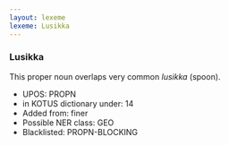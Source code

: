 ```yaml
---
layout: lexeme
lexeme: Lusikka
---
```


###  Lusikka

This proper noun overlaps  very common *lusikka* (spoon).
* UPOS:  PROPN
* in KOTUS dictionary under:  14
* Added from:  finer
* Possible NER class:  GEO
* Blacklisted:  PROPN-BLOCKING

